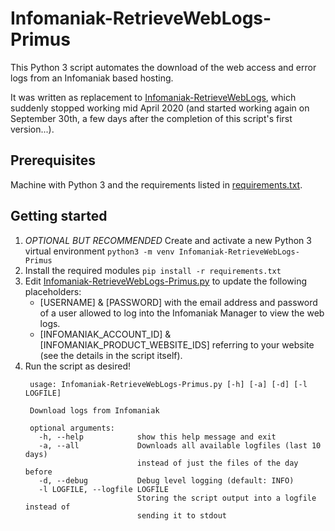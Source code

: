 # Infomaniak-RetrieveWebLogs-Primus

This Python 3 script automates the download of the web access and error logs from an Infomaniak based hosting.

It was written as replacement to [Infomaniak-RetrieveWebLogs](https://github.com/AlexandreHerzog/Infomaniak-RetrieveWebLogs), which suddenly stopped working mid April 2020 (and started working again on September 30th, a few days after the completion of this script's first version...).


## Prerequisites
Machine with Python 3 and the requirements listed in [requirements.txt](requirements.txt).


## Getting started
1. _OPTIONAL BUT RECOMMENDED_ Create and activate a new Python 3 virtual environment
   `python3 -m venv Infomaniak-RetrieveWebLogs-Primus`
2. Install the required modules
   `pip install -r requirements.txt`
3. Edit [Infomaniak-RetrieveWebLogs-Primus.py](Infomaniak-RetrieveWebLogs-Primus.py) to update the following placeholders:
	- [USERNAME] & [PASSWORD] with the email address and password of a user allowed to log into the Infomaniak Manager to view the web logs.
	- [INFOMANIAK_ACCOUNT_ID] & [INFOMANIAK_PRODUCT_WEBSITE_IDS] referring to your website (see the details in the script itself).
4. Run the script as desired!
   ```
	usage: Infomaniak-RetrieveWebLogs-Primus.py [-h] [-a] [-d] [-l LOGFILE]

	Download logs from Infomaniak

	optional arguments:
	  -h, --help            show this help message and exit
	  -a, --all             Downloads all available logfiles (last 10 days)
							instead of just the files of the day before
	  -d, --debug           Debug level logging (default: INFO)
	  -l LOGFILE, --logfile LOGFILE
							Storing the script output into a logfile instead of
							sending it to stdout
   ```